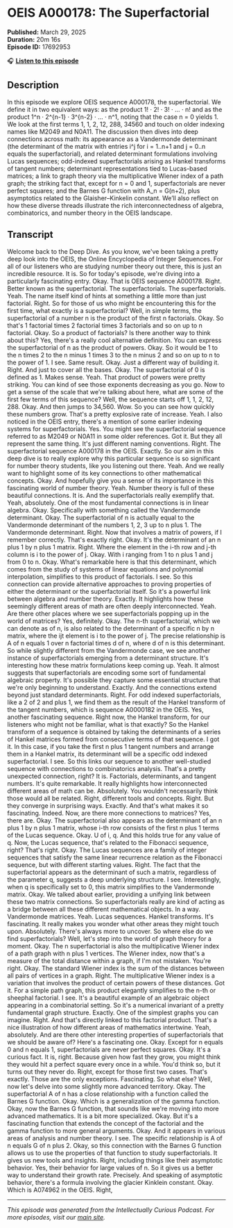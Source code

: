# OEIS A000178: The Superfactorial

**Published:** March 29, 2025  
**Duration:** 20m 16s  
**Episode ID:** 17692953

🎧 **[Listen to this episode](https://intellectuallycurious.buzzsprout.com/2529712/episodes/17692953-oeis-a000178-the-superfactorial)**

## Description

In this episode we explore OEIS sequence A000178, the superfactorial. We define it in two equivalent ways: as the product 1! · 2! · 3! · ... · n! and as the product 1^n · 2^{n-1} · 3^{n-2} · ... · n^1, noting that the case n = 0 yields 1. We look at the first terms 1, 1, 2, 12, 288, 34560 and touch on older indexing names like M2049 and N0A11. The discussion then dives into deep connections across math: its appearance as a Vandermonde determinant (the determinant of the matrix with entries i^j for i = 1..n+1 and j = 0..n equals the superfactorial), and related determinant formulations involving Lucas sequences; odd-indexed superfactorials arising as Hankel transforms of tangent numbers; determinant representations tied to Lucas-based matrices; a link to graph theory via the multiplicative Wiener index of a path graph; the striking fact that, except for n = 0 and 1, superfactorials are never perfect squares; and the Barnes G function with A_n = G(n+2), plus asymptotics related to the Glaisher–Kinkelin constant. We’ll also reflect on how these diverse threads illustrate the rich interconnectedness of algebra, combinatorics, and number theory in the OEIS landscape.

## Transcript

Welcome back to the Deep Dive. As you know, we've been taking a pretty deep look into the OEIS, the Online Encyclopedia of Integer Sequences. For all of our listeners who are studying number theory out there, this is just an incredible resource. It is. So for today's episode, we're diving into a particularly fascinating entry. Okay. That is OEIS sequence A000178. Right. Better known as the superfactorial. The superfactorials. The superfactorials. Yeah. The name itself kind of hints at something a little more than just factorial. Right. So for those of us who might be encountering this for the first time, what exactly is a superfactorial? Well, in simple terms, the superfactorial of a number n is the product of the first n factorials. Okay. So that's 1 factorial times 2 factorial times 3 factorials and so on up to n factorial. Okay. So a product of factorials? Is there another way to think about this? Yes, there's a really cool alternative definition. You can express the superfactorial of n as the product of powers. Okay. So it would be 1 to the n times 2 to the n minus 1 times 3 to the n minus 2 and so on up to n to the power of 1. I see. Same result. Okay. Just a different way of building it. Right. And just to cover all the bases. Okay. The superfactorial of 0 is defined as 1. Makes sense. Yeah. That product of powers were pretty striking. You can kind of see those exponents decreasing as you go. Now to get a sense of the scale that we're talking about here, what are some of the first few terms of this sequence? Well, the sequence starts off 1, 1, 2, 12, 288. Okay. And then jumps to 34,560. Wow. So you can see how quickly these numbers grow. That's a pretty explosive rate of increase. Yeah. I also noticed in the OEIS entry, there's a mention of some earlier indexing systems for superfactorials. Yes. You might see the superfactorial sequence referred to as M2049 or N0A11 in some older references. Got it. But they all represent the same thing. It's just different naming conventions. Right. The superfactorial sequence A000178 in the OEIS. Exactly. So our aim in this deep dive is to really explore why this particular sequence is so significant for number theory students, like you listening out there. Yeah. And we really want to highlight some of its key connections to other mathematical concepts. Okay. And hopefully give you a sense of its importance in this fascinating world of number theory. Yeah. Number theory is full of these beautiful connections. It is. And the superfactorials really exemplify that. Yeah, absolutely. One of the most fundamental connections is in linear algebra. Okay. Specifically with something called the Vandermonde determinant. Okay. The superfactorial of n is actually equal to the Vandermonde determinant of the numbers 1, 2, 3 up to n plus 1. The Vandermonde determinant. Right. Now that involves a matrix of powers, if I remember correctly. That's exactly right. Okay. It's the determinant of an n plus 1 by n plus 1 matrix. Right. Where the element in the i-th row and j-th column is i to the power of j. Okay. With i ranging from 1 to n plus 1 and j from 0 to n. Okay. What's remarkable here is that this determinant, which comes from the study of systems of linear equations and polynomial interpolation, simplifies to this product of factorials. I see. So this connection can provide alternative approaches to proving properties of either the determinant or the superfactorial itself. So it's a powerful link between algebra and number theory. Exactly. It highlights how these seemingly different areas of math are often deeply interconnected. Yeah. Are there other places where we see superfactorials popping up in the world of matrices? Yes, definitely. Okay. The n-th superfactorial, which we can denote as of n, is also related to the determinant of a specific n by n matrix, where the ijt element is i to the power of j. The precise relationship is A of n equals 1 over n factorial times d of n, where d of n is this determinant. So while slightly different from the Vandermonde case, we see another instance of superfactorials emerging from a determinant structure. It's interesting how these matrix formulations keep coming up. Yeah. It almost suggests that superfactorials are encoding some sort of fundamental algebraic property. It's possible they capture some essential structure that we're only beginning to understand. Exactly. And the connections extend beyond just standard determinants. Right. For odd indexed superfactorials, like a 2 of 2 and plus 1, we find them as the result of the Hankel transform of the tangent numbers, which is sequence A0000182 in the OEIS. Yes, another fascinating sequence. Right now, the Hankel transform, for our listeners who might not be familiar, what is that exactly? So the Hankel transform of a sequence is obtained by taking the determinants of a series of Hankel matrices formed from consecutive terms of that sequence. I got it. In this case, if you take the first n plus 1 tangent numbers and arrange them in a Hankel matrix, its determinant will be a specific odd indexed superfactorial. I see. So this links our sequence to another well-studied sequence with connections to combinatorics analysis. That's a pretty unexpected connection, right? It is. Factorials, determinants, and tangent numbers. It's quite remarkable. It really highlights how interconnected different areas of math can be. Absolutely. You wouldn't necessarily think those would all be related. Right, different tools and concepts. Right. But they converge in surprising ways. Exactly. And that's what makes it so fascinating. Indeed. Now, are there more connections to matrices? Yes, there are. Okay. The superfactorial also appears as the determinant of an n plus 1 by n plus 1 matrix, whose i-th row consists of the first n plus 1 terms of the Lucas sequence. Okay. U of i, q. And this holds true for any value of q. Now, the Lucas sequence, that's related to the Fibonacci sequence, right? That's right. Okay. The Lucas sequences are a family of integer sequences that satisfy the same linear recurrence relation as the Fibonacci sequence, but with different starting values. Right. The fact that the superfactorial appears as the determinant of such a matrix, regardless of the parameter q, suggests a deep underlying structure. I see. Interestingly, when q is specifically set to 0, this matrix simplifies to the Vandermonde matrix. Okay. We talked about earlier, providing a unifying link between these two matrix connections. So superfactorials really are kind of acting as a bridge between all these different mathematical objects. In a way. Vandermonde matrices. Yeah. Lucas sequences. Hankel transforms. It's fascinating. It really makes you wonder what other areas they might touch upon. Absolutely. There's always more to uncover. So where else do we find superfactorials? Well, let's step into the world of graph theory for a moment. Okay. The n superfactorial is also the multiplicative Wiener index of a path graph with n plus 1 vertices. The Wiener index, now that's a measure of the total distance within a graph, if I'm not mistaken. You're right. Okay. The standard Wiener index is the sum of the distances between all pairs of vertices in a graph. Right. The multiplicative Wiener index is a variation that involves the product of certain powers of these distances. Got it. For a simple path graph, this product elegantly simplifies to the n-th or sheephal factorial. I see. It's a beautiful example of an algebraic object appearing in a combinatorial setting. So it's a numerical invariant of a pretty fundamental graph structure. Exactly. One of the simplest graphs you can imagine. Right. And that's directly linked to this factorial product. That's a nice illustration of how different areas of mathematics intertwine. Yeah, absolutely. And are there other interesting properties of superfactorials that we should be aware of? Here's a fascinating one. Okay. Except for n equals 0 and n equals 1, superfactorials are never perfect squares. Okay. It's a curious fact. It is, right. Because given how fast they grow, you might think they would hit a perfect square every once in a while. You'd think so, but it turns out they never do. Right, except for those first two cases. That's exactly. Those are the only exceptions. Fascinating. So what else? Well, now let's delve into some slightly more advanced territory. Okay. The superfactorial A of n has a close relationship with a function called the Barnes G function. Okay. Which is a generalization of the gamma function. Okay, now the Barnes G function, that sounds like we're moving into more advanced mathematics. It is a bit more specialized. Okay. But it's a fascinating function that extends the concept of the factorial and the gamma function to more general arguments. Okay. And it appears in various areas of analysis and number theory. I see. The specific relationship is A of n equals G of n plus 2. Okay, so this connection with the Barnes G function allows us to use the properties of that function to study superfactorials. It gives us new tools and insights. Right, including things like their asymptotic behavior. Yes, their behavior for large values of n. So it gives us a better way to understand their growth rate. Precisely. And speaking of asymptotic behavior, there's a formula involving the glacier Kinklein constant. Okay. Which is A074962 in the OEIS. Right,

---
*This episode was generated from the Intellectually Curious Podcast. For more episodes, visit our [main site](https://intellectuallycurious.buzzsprout.com).*
